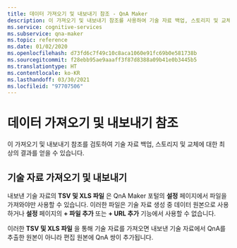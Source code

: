 ```yaml
---
title: 데이터 가져오기 및 내보내기 참조 - QnA Maker
description: 이 가져오기 및 내보내기 참조를 사용하여 기술 자료 백업, 스토리지 및 교체에 대한 최상의 결과를 얻을 수 있습니다.
ms.service: cognitive-services
ms.subservice: qna-maker
ms.topic: reference
ms.date: 01/02/2020
ms.openlocfilehash: d73fd6c7f49c10c8aca1060e91fc69b0e581738b
ms.sourcegitcommit: f28ebb95ae9aaaff3f87d8388a09b41e0b3445b5
ms.translationtype: HT
ms.contentlocale: ko-KR
ms.lasthandoff: 03/30/2021
ms.locfileid: "97707506"
---
```

# <a name="import-and-export-data-reference"></a>데이터 가져오기 및 내보내기 참조

이 가져오기 및 내보내기 참조를 검토하여 기술 자료 백업, 스토리지 및 교체에 대한 최상의 결과를 얻을 수 있습니다.

## <a name="import-and-export-knowledge-base"></a>기술 자료 가져오기 및 내보내기

내보낸 기술 자료의 **TSV 및 XLS 파일** 은 QnA Maker 포털의 **설정** 페이지에서 파일을 가져와야만 사용할 수 있습니다. 이러한 파일은 기술 자료 생성 중 데이터 원본으로 사용하거나 **설정** 페이지의 **+ 파일 추가** 또는 **+ URL 추가** 기능에서 사용할 수 없습니다. 

이러한 **TSV 및 XLS 파일** 을 통해 기술 자료를 가져오면 내보낸 기술 자료에서 QnA를 추출한 원본이 아니라 편집 원본에 QnA 쌍이 추가됩니다. 

